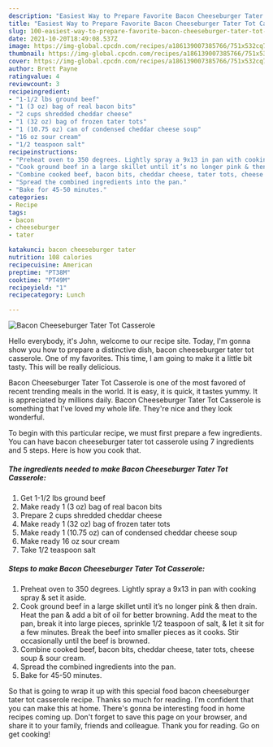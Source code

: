 ```yaml
---
description: "Easiest Way to Prepare Favorite Bacon Cheeseburger Tater Tot Casserole"
title: "Easiest Way to Prepare Favorite Bacon Cheeseburger Tater Tot Casserole"
slug: 100-easiest-way-to-prepare-favorite-bacon-cheeseburger-tater-tot-casserole
date: 2021-10-20T18:49:08.537Z
image: https://img-global.cpcdn.com/recipes/a186139007385766/751x532cq70/bacon-cheeseburger-tater-tot-casserole-recipe-main-photo.jpg
thumbnail: https://img-global.cpcdn.com/recipes/a186139007385766/751x532cq70/bacon-cheeseburger-tater-tot-casserole-recipe-main-photo.jpg
cover: https://img-global.cpcdn.com/recipes/a186139007385766/751x532cq70/bacon-cheeseburger-tater-tot-casserole-recipe-main-photo.jpg
author: Brett Payne
ratingvalue: 4
reviewcount: 3
recipeingredient:
- "1-1/2 lbs ground beef"
- "1 (3 oz) bag of real bacon bits"
- "2 cups shredded cheddar cheese"
- "1 (32 oz) bag of frozen tater tots"
- "1 (10.75 oz) can of condensed cheddar cheese soup"
- "16 oz sour cream"
- "1/2 teaspoon salt"
recipeinstructions:
- "Preheat oven to 350 degrees. Lightly spray a 9x13 in pan with cooking spray & set it aside."
- "Cook ground beef in a large skillet until it’s no longer pink & then drain. Heat the pan & add a bit of oil for better browning. Add the meat to the pan, break it into large pieces, sprinkle 1/2 teaspoon of salt, & let it sit for a few minutes. Break the beef into smaller pieces as it cooks. Stir occasionally until the beef is browned."
- "Combine cooked beef, bacon bits, cheddar cheese, tater tots, cheese soup & sour cream."
- "Spread the combined ingredients into the pan."
- "Bake for 45-50 minutes."
categories:
- Recipe
tags:
- bacon
- cheeseburger
- tater

katakunci: bacon cheeseburger tater 
nutrition: 108 calories
recipecuisine: American
preptime: "PT38M"
cooktime: "PT49M"
recipeyield: "1"
recipecategory: Lunch

---
```



![Bacon Cheeseburger Tater Tot Casserole](https://img-global.cpcdn.com/recipes/a186139007385766/751x532cq70/bacon-cheeseburger-tater-tot-casserole-recipe-main-photo.jpg)

Hello everybody, it's John, welcome to our recipe site. Today, I'm gonna show you how to prepare a distinctive dish, bacon cheeseburger tater tot casserole. One of my favorites. This time, I am going to make it a little bit tasty. This will be really delicious.

Bacon Cheeseburger Tater Tot Casserole is one of the most favored of recent trending meals in the world. It is easy, it is quick, it tastes yummy. It is appreciated by millions daily. Bacon Cheeseburger Tater Tot Casserole is something that I've loved my whole life. They're nice and they look wonderful.




To begin with this particular recipe, we must first prepare a few ingredients. You can have bacon cheeseburger tater tot casserole using 7 ingredients and 5 steps. Here is how you cook that.

<!--inarticleads1-->

##### The ingredients needed to make Bacon Cheeseburger Tater Tot Casserole:

1. Get 1-1/2 lbs ground beef
1. Make ready 1 (3 oz) bag of real bacon bits
1. Prepare 2 cups shredded cheddar cheese
1. Make ready 1 (32 oz) bag of frozen tater tots
1. Make ready 1 (10.75 oz) can of condensed cheddar cheese soup
1. Make ready 16 oz sour cream
1. Take 1/2 teaspoon salt




<!--inarticleads2-->

##### Steps to make Bacon Cheeseburger Tater Tot Casserole:

1. Preheat oven to 350 degrees. Lightly spray a 9x13 in pan with cooking spray & set it aside.
1. Cook ground beef in a large skillet until it’s no longer pink & then drain. Heat the pan & add a bit of oil for better browning. Add the meat to the pan, break it into large pieces, sprinkle 1/2 teaspoon of salt, & let it sit for a few minutes. Break the beef into smaller pieces as it cooks. Stir occasionally until the beef is browned.
1. Combine cooked beef, bacon bits, cheddar cheese, tater tots, cheese soup & sour cream.
1. Spread the combined ingredients into the pan.
1. Bake for 45-50 minutes.




So that is going to wrap it up with this special food bacon cheeseburger tater tot casserole recipe. Thanks so much for reading. I'm confident that you can make this at home. There's gonna be interesting food in home recipes coming up. Don't forget to save this page on your browser, and share it to your family, friends and colleague. Thank you for reading. Go on get cooking!
